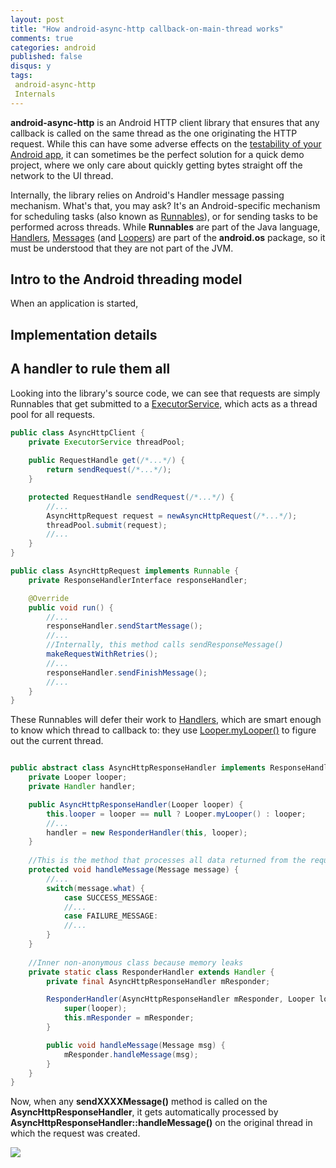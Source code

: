 ```yaml
---
layout: post
title: "How android-async-http callback-on-main-thread works"
comments: true
categories: android
published: false
disqus: y
tags:
 android-async-http
 Internals
---
```


**android-async-http** is an Android HTTP client library that ensures that any callback is called on the same thread as the one originating the HTTP request. While this can have some adverse effects on the [testability of your Android app](http://verybadalloc.com/android/what-your-http-client-says-about-your-app.html), it can sometimes be the perfect solution for a quick demo project, where we only care about quickly getting bytes straight off the network to the UI thread.

Internally, the library relies on Android's Handler message passing mechanism. What's that, you may ask? It's an Android-specific mechanism for scheduling tasks (also known as [Runnables](https://developer.android.com/reference/java/lang/Runnable.html)), or for sending tasks to be performed across threads. While **Runnables** are part of the Java language, [Handlers](https://developer.android.com/reference/android/os/Handler.html), [Messages](https://developer.android.com/reference/android/os/Message.html) (and [Loopers](https://developer.android.com/reference/android/os/Looper.html)) are part of the **android.os** package, so it must be understood that they are not part of the JVM.

## Intro to the Android threading model

When an application is started, 

## Implementation details



## A handler to rule them all

Looking into the library's source code, we can see that requests are simply Runnables that get submitted to a [ExecutorService](https://developer.android.com/reference/java/util/concurrent/ExecutorService.html), which acts as a thread pool for all requests.

```java
public class AsyncHttpClient {
    private ExecutorService threadPool;
    
    public RequestHandle get(/*...*/) {
        return sendRequest(/*...*/);
    }

    protected RequestHandle sendRequest(/*...*/) {
        //...
        AsyncHttpRequest request = newAsyncHttpRequest(/*...*/);
        threadPool.submit(request);
        //...
    }
}

public class AsyncHttpRequest implements Runnable {
    private ResponseHandlerInterface responseHandler;

    @Override
    public void run() {
        //...
        responseHandler.sendStartMessage();
        //...
        //Internally, this method calls sendResponseMessage()
        makeRequestWithRetries();
        //...
        responseHandler.sendFinishMessage();
        //...
    }
}
```

These Runnables will defer their work to [Handlers](https://developer.android.com/reference/android/os/Handler.html), which are smart enough to know which thread to callback to: they use [Looper.myLooper()](https://developer.android.com/reference/android/os/Looper.html#myLooper()) to figure out the current thread.

```java

public abstract class AsyncHttpResponseHandler implements ResponseHandlerInterface {
    private Looper looper;
    private Handler handler;

    public AsyncHttpResponseHandler(Looper looper) {
        this.looper = looper == null ? Looper.myLooper() : looper;
        //...
        handler = new ResponderHandler(this, looper);
    }
	
    //This is the method that processes all data returned from the request
    protected void handleMessage(Message message) {
        //...
        switch(message.what) {
            case SUCCESS_MESSAGE:
            //...
            case FAILURE_MESSAGE:
            //...
        }
    }
    
    //Inner non-anonymous class because memory leaks
    private static class ResponderHandler extends Handler {
        private final AsyncHttpResponseHandler mResponder;

        ResponderHandler(AsyncHttpResponseHandler mResponder, Looper looper) {
            super(looper);
            this.mResponder = mResponder;
        }

        public void handleMessage(Message msg) {
            mResponder.handleMessage(msg);
        }
    }
}
```

Now, when any **sendXXXXMessage()** method is called on the **AsyncHttpResponseHandler**, it gets automatically processed by **AsyncHttpResponseHandler::handleMessage()** on the original thread in which the request was created.

<div class="img-center"><img src="http://i.imgur.com/YsbKHg1.gif" class="third"/></div>
